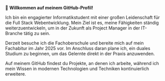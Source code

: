 👋 **Willkommen auf meinem GitHub-Profil!**

Ich bin ein engagierter Informatikstudent mit einer großen Leidenschaft für die Full Stack Webentwicklung. Mein Ziel ist es, meine Fähigkeiten ständig weiterzuentwickeln, um in der Zukunft als Project Manager in der IT-Branche tätig zu sein.

Derzeit besuche ich die Fachoberschule und bereite mich auf mein Fachabitur im Jahr 2025 vor. Im Anschluss daran plane ich, ein duales Studium zu beginnen, um das Gelernte direkt in der Praxis anzuwenden.

Auf meinem GitHub findest du Projekte, an denen ich arbeite, während ich mein Wissen in modernen Technologien und Techniken kontinuierlich erweitere.
